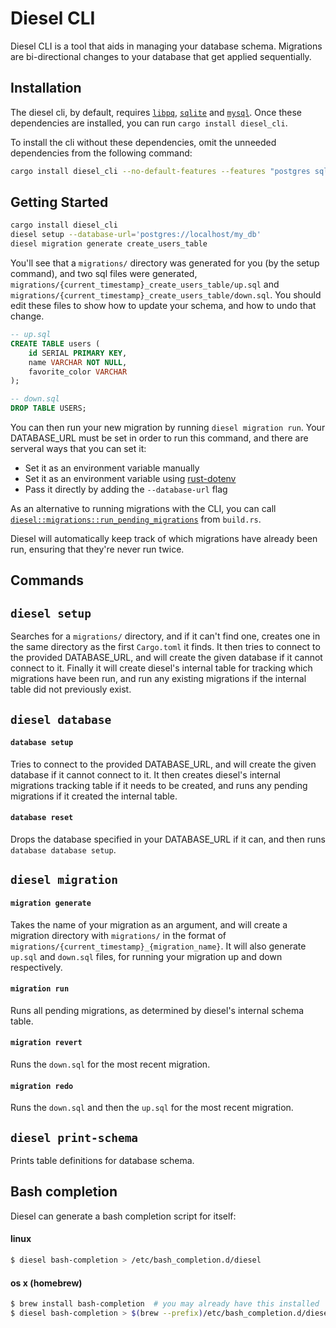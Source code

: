 Diesel CLI
==========

Diesel CLI is a tool that aids in managing your database schema. Migrations are
bi-directional changes to your database that get applied sequentially.

Installation
---------------

The diesel cli, by default, requires [`libpq`][postgres], [`sqlite`][sqlite]
and [`mysql`][mysql]. Once these dependencies are installed, you can run
`cargo install diesel_cli`.

To install the cli without these dependencies, omit the unneeded dependencies from
the following command:

```sh
cargo install diesel_cli --no-default-features --features "postgres sqlite mysql"
```

[postgres]: https://www.postgresql.org/download/
[sqlite]: http://www.sqlitetutorial.net/download-install-sqlite/
[mysql]: https://dev.mysql.com/doc/refman/5.7/en/installing.html

Getting Started
---------------

```sh
cargo install diesel_cli
diesel setup --database-url='postgres://localhost/my_db'
diesel migration generate create_users_table
```

You'll see that a `migrations/` directory was generated for you (by the setup
command), and two sql files were generated,
`migrations/{current_timestamp}_create_users_table/up.sql` and
`migrations/{current_timestamp}_create_users_table/down.sql`. You should edit
these files to show how to update your schema, and how to undo that change.

```sql
-- up.sql
CREATE TABLE users (
    id SERIAL PRIMARY KEY,
    name VARCHAR NOT NULL,
    favorite_color VARCHAR
);
```

```sql
-- down.sql
DROP TABLE USERS;
```

You can then run your new migration by running `diesel migration run`. Your
DATABASE_URL must be set in order to run this command, and there are serveral
ways that you can set it:

* Set it as an environment variable manually
* Set it as an environment variable using [rust-dotenv][rust-dotenv]
* Pass it directly by adding the `--database-url` flag

As an alternative to running migrations with the CLI, you can call
[`diesel::migrations::run_pending_migrations`][pending-migrations] from
`build.rs`.

Diesel will automatically keep track of which migrations have already been run,
ensuring that they're never run twice.

Commands
--------

## `diesel setup`
Searches for a `migrations/` directory, and if it can't find one, creates one
in the same directory as the first `Cargo.toml` it finds.  It then tries to
connect to the provided DATABASE_URL, and will create the given database if it
cannot connect to it. Finally it will create diesel's internal table for
tracking which migrations have been run, and run any existing migrations if the
internal table did not previously exist.

## `diesel database`
#### `database setup`
Tries to connect to the provided DATABASE_URL, and will create the given
database if it cannot connect to it.  It then creates diesel's internal
migrations tracking table if it needs to be created, and runs any pending
migrations if it created the internal table.

#### `database reset`
Drops the database specified in your DATABASE_URL if it can, and then runs
`database database setup`.

## `diesel migration`
#### `migration generate`
Takes the name of your migration as an argument, and will create a migration
directory with `migrations/` in the format of
`migrations/{current_timestamp}_{migration_name}`.  It will also generate
`up.sql` and `down.sql` files, for running your migration up and down
respectively.

#### `migration run`
Runs all pending migrations, as determined by diesel's internal schema table.

#### `migration revert`
Runs the `down.sql` for the most recent migration.

#### `migration redo`
Runs the `down.sql` and then the `up.sql` for the most recent migration.

## `diesel print-schema`
Prints table definitions for database schema.

[pending-migrations]: https://docs.rs/migrations_internals/*/migrations_internals/fn.run_pending_migrations.html
[rust-dotenv]: https://github.com/slapresta/rust-dotenv#examples


Bash completion
---------------

Diesel can generate a bash completion script for itself:

#### linux

```sh
$ diesel bash-completion > /etc/bash_completion.d/diesel
```


#### os x (homebrew)

```sh
$ brew install bash-completion  # you may already have this installed
$ diesel bash-completion > $(brew --prefix)/etc/bash_completion.d/diesel
```
